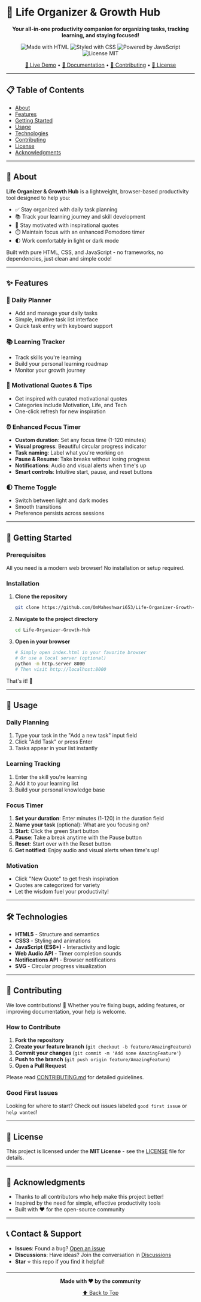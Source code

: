 # 🌟 Life Organizer & Growth Hub

<div align="center">

**Your all-in-one productivity companion for organizing tasks, tracking learning, and staying focused!**

![Made with HTML](https://img.shields.io/badge/Made%20with-HTML-E34F26?style=for-the-badge&logo=html5&logoColor=white)
![Styled with CSS](https://img.shields.io/badge/Styled%20with-CSS-1572B6?style=for-the-badge&logo=css3&logoColor=white)
![Powered by JavaScript](https://img.shields.io/badge/Powered%20by-JavaScript-F7DF1E?style=for-the-badge&logo=javascript&logoColor=black)
![License MIT](https://img.shields.io/badge/License-MIT-green?style=for-the-badge)

[🚀 Live Demo](#) • [📖 Documentation](#features) • [🤝 Contributing](CONTRIBUTING.md) • [📝 License](#license)

</div>

---

## 📋 Table of Contents

- [About](#about)
- [Features](#features)
- [Getting Started](#getting-started)
- [Usage](#usage)
- [Technologies](#technologies)
- [Contributing](#contributing)
- [License](#license)
- [Acknowledgments](#acknowledgments)

---

## 🎯 About

**Life Organizer & Growth Hub** is a lightweight, browser-based productivity tool designed to help you:

- ✅ Stay organized with daily task planning
- 📚 Track your learning journey and skill development
- 💪 Stay motivated with inspirational quotes
- ⏱️ Maintain focus with an enhanced Pomodoro timer
- 🌓 Work comfortably in light or dark mode

Built with pure HTML, CSS, and JavaScript - no frameworks, no dependencies, just clean and simple code!

---

## ✨ Features

### 📝 Daily Planner

- Add and manage your daily tasks
- Simple, intuitive task list interface
- Quick task entry with keyboard support

### 📚 Learning Tracker

- Track skills you're learning
- Build your personal learning roadmap
- Monitor your growth journey

### 💬 Motivational Quotes & Tips

- Get inspired with curated motivational quotes
- Categories include Motivation, Life, and Tech
- One-click refresh for new inspiration

### ⏰ Enhanced Focus Timer

- **Custom duration**: Set any focus time (1-120 minutes)
- **Visual progress**: Beautiful circular progress indicator
- **Task naming**: Label what you're working on
- **Pause & Resume**: Take breaks without losing progress
- **Notifications**: Audio and visual alerts when time's up
- **Smart controls**: Intuitive start, pause, and reset buttons

### 🌓 Theme Toggle

- Switch between light and dark modes
- Smooth transitions
- Preference persists across sessions

---

## 🚀 Getting Started

### Prerequisites

All you need is a modern web browser! No installation or setup required.

### Installation

1. **Clone the repository**

   ```bash
   git clone https://github.com/OmMaheshwari653/Life-Organizer-Growth-Hub.git
   ```

2. **Navigate to the project directory**

   ```bash
   cd Life-Organizer-Growth-Hub
   ```

3. **Open in your browser**
   ```bash
   # Simply open index.html in your favorite browser
   # Or use a local server (optional)
   python -m http.server 8000
   # Then visit http://localhost:8000
   ```

That's it! 🎉

---

## 📖 Usage

### Daily Planning

1. Type your task in the "Add a new task" input field
2. Click "Add Task" or press Enter
3. Tasks appear in your list instantly

### Learning Tracking

1. Enter the skill you're learning
2. Add it to your learning list
3. Build your personal knowledge base

### Focus Timer

1. **Set your duration**: Enter minutes (1-120) in the duration field
2. **Name your task** (optional): What are you focusing on?
3. **Start**: Click the green Start button
4. **Pause**: Take a break anytime with the Pause button
5. **Reset**: Start over with the Reset button
6. **Get notified**: Enjoy audio and visual alerts when time's up!

### Motivation

- Click "New Quote" to get fresh inspiration
- Quotes are categorized for variety
- Let the wisdom fuel your productivity!

---

## 🛠️ Technologies

- **HTML5** - Structure and semantics
- **CSS3** - Styling and animations
- **JavaScript (ES6+)** - Interactivity and logic
- **Web Audio API** - Timer completion sounds
- **Notifications API** - Browser notifications
- **SVG** - Circular progress visualization

---

## 🤝 Contributing

We love contributions! 💖 Whether you're fixing bugs, adding features, or improving documentation, your help is welcome.

### How to Contribute

1. **Fork the repository**
2. **Create your feature branch** (`git checkout -b feature/AmazingFeature`)
3. **Commit your changes** (`git commit -m 'Add some AmazingFeature'`)
4. **Push to the branch** (`git push origin feature/AmazingFeature`)
5. **Open a Pull Request**

Please read [CONTRIBUTING.md](CONTRIBUTING.md) for detailed guidelines.

### Good First Issues

Looking for where to start? Check out issues labeled `good first issue` or `help wanted`!

---

## 📄 License

This project is licensed under the **MIT License** - see the [LICENSE](LICENSE) file for details.

---

## 🙏 Acknowledgments

- Thanks to all contributors who help make this project better!
- Inspired by the need for simple, effective productivity tools
- Built with ❤️ for the open-source community

---

## 📞 Contact & Support

- **Issues**: Found a bug? [Open an issue](https://github.com/OmMaheshwari653/Life-Organizer-Growth-Hub/issues)
- **Discussions**: Have ideas? Join the conversation in [Discussions](https://github.com/OmMaheshwari653/Life-Organizer-Growth-Hub/discussions)
- **Star** ⭐ this repo if you find it helpful!

---

<div align="center">

**Made with ❤️ by the community**

[⬆ Back to Top](#-life-organizer--growth-hub)

</div>

